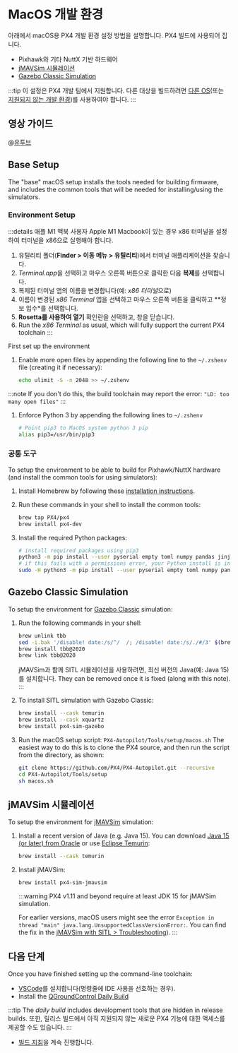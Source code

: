 # MacOS 개발 환경

아래에서 macOS용 PX4 개발 환경 설정 방법을 설명합니다. PX4 빌드에 사용되어 집니다.
* Pixhawk와 기타 NuttX 기반 하드웨어
* [jMAVSim 시뮬레이션](../simulation/jmavsim.md)
* [Gazebo Classic Simulation](../sim_gazebo_classic/README.md)

:::tip
이 설정은 PX4 개발 팀에서 지원합니다. 다른 대상을 빌드하려면 [다른 OS](../dev_setup/dev_env.md#supported-targets)(또는 [지원되지 않는 개발 환경](../advanced/dev_env_unsupported.md))를 사용하여야 합니다.
:::

## 영상 가이드

@[유투브](https://youtu.be/tMbMGiMs1cQ)


## Base Setup

The "base" macOS setup installs the tools needed for building firmware, and includes the common tools that will be needed for installing/using the simulators.

### Environment Setup

:::details
애플 M1 맥북 사용자 Apple M1 Macbook이 있는 경우 x86 터미널을 설정하여 터미널을 x86으로 실행해야 합니다.

1. 유틸리티 폴더(**Finder > 이동 메뉴 > 유틸리티**)에서 터미널 애플리케이션을 찾습니다.
2. *Terminal.app*을 선택하고 마우스 오른쪽 버튼으로 클릭한 다음 **복제**를 선택합니다.
3. 복제된 터미널 앱의 이름을 변경합니다(예: *x86 터미널*으로)
4. 이름이 변경된 *x86 Terminal* 앱을 선택하고 마우스 오른쪽 버튼을 클릭하고 **정보 입수*를 선택합니다.
5. **Rosetta를 사용하여 열기** 확인란을 선택하고, 창을 닫습니다.
6. Run the *x86 Terminal* as usual, which will fully support the current PX4 toolchain
:::

First set up the environment

1. Enable more open files by appending the following line to the `~/.zshenv` file (creating it if necessary):

   ```sh
   echo ulimit -S -n 2048 >> ~/.zshenv
   ```

:::note
If you don't do this, the build toolchain may report the error: `"LD: too many open files"`
:::

1. Enforce Python 3 by appending the following lines to `~/.zshenv`

   ```sh
   # Point pip3 to MacOS system python 3 pip
   alias pip3=/usr/bin/pip3
   ```

### 공통 도구

To setup the environment to be able to build for Pixhawk/NuttX hardware (and install the common tools for using simulators):

1. Install Homebrew by following these [installation instructions](https://brew.sh).
1. Run these commands in your shell to install the common tools:

   ```sh
   brew tap PX4/px4
   brew install px4-dev
   ```
1. Install the required Python packages:

   ```sh
   # install required packages using pip3
   python3 -m pip install --user pyserial empty toml numpy pandas jinja2 pyyaml pyros-genmsg packaging kconfiglib future jsonschema
   # if this fails with a permissions error, your Python install is in a system path - use this command instead:
   sudo -H python3 -m pip install --user pyserial empty toml numpy pandas jinja2 pyyaml pyros-genmsg packaging kconfiglib future jsonschema
   ```

## Gazebo Classic Simulation

To setup the environment for [Gazebo Classic](../sim_gazebo_classic/README.md) simulation:

1. Run the following commands in your shell:

   ```sh
   brew unlink tbb
   sed -i.bak '/disable! date:/s/^/  /; /disable! date:/s/./#/3' $(brew --prefix)/Library/Taps/homebrew/homebrew-core/Formula/tbb@2020.rb
   brew install tbb@2020
   brew link tbb@2020
   ```

   jMAVSim과 함께 SITL 시뮬레이션을 사용하려면, 최신 버전의 Java(예: Java 15)를 설치합니다. They can be removed once it is fixed (along with this note).
:::

1. To install SITL simulation with Gazebo Classic:

   ```sh
   brew install --cask temurin
   brew install --cask xquartz
   brew install px4-sim-gazebo
   ```

1. Run the macOS setup script: `PX4-Autopilot/Tools/setup/macos.sh` The easiest way to do this is to clone the PX4 source, and then run the script from the directory, as shown:

   ```sh
   git clone https://github.com/PX4/PX4-Autopilot.git --recursive
   cd PX4-Autopilot/Tools/setup
   sh macos.sh
   ```

## jMAVSim 시뮬레이션

To setup the environment for [jMAVSim](../simulation/jmavsim.md) simulation:

1. Install a recent version of Java (e.g. Java 15). You can download [Java 15 (or later) from Oracle](https://www.oracle.com/java/technologies/javase-downloads.html) or use [Eclipse Temurin](https://adoptium.net):

   ```sh
   brew install --cask temurin
   ```

1. Install jMAVSim:

   ```sh
   brew install px4-sim-jmavsim
   ```

   :::warning PX4 v1.11 and beyond require at least JDK 15 for jMAVSim simulation.

   For earlier versions, macOS users might see the error `Exception in thread "main" java.lang.UnsupportedClassVersionError:`. You can find the fix in the [jMAVSim with SITL > Troubleshooting](../simulation/jmavsim.md#troubleshooting)).
:::

## 다음 단계

Once you have finished setting up the command-line toolchain:

- [VSCode](../dev_setup/vscode.md)를 설치합니다(명령줄에 IDE 사용을 선호하는 경우).
- Install the [QGroundControl Daily Build](https://docs.qgroundcontrol.com/master/en/releases/daily_builds.html)

:::tip
The *daily build* includes development tools that are hidden in release builds. 또한, 릴리스 빌드에서 아직 지원되지 않는 새로운 PX4 기능에 대한 액세스를 제공할 수도 있습니다.
:::
- [빌드 지침](../dev_setup/building_px4.md)을 계속 진행합니다.
